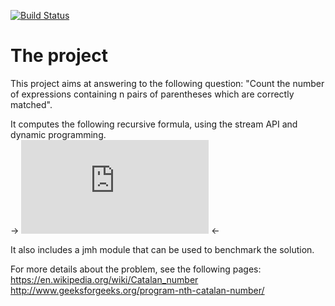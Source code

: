 [![Build Status](https://travis-ci.org/cmasson42/balanced-parentheses.svg)](https://travis-ci.org/cmasson42/balanced-parentheses)

# The project
This project aims at answering to the following question: "Count the number of expressions containing n pairs of parentheses which are correctly matched".

It computes the following recursive formula, using the stream API and dynamic programming.  
-> ![](https://latex.codecogs.com/gif.latex?S%28n&plus;1%29%20%3D%20%5Csum_%7Bi%3D0%7D%5E%7Bn%7D%20S%28i%29.S%28n-i%29) <-

It also includes a jmh module that can be used to benchmark the solution.

For more details about the problem, see the following pages:  
https://en.wikipedia.org/wiki/Catalan_number  
http://www.geeksforgeeks.org/program-nth-catalan-number/
